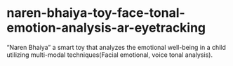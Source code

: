 # naren-bhaiya-toy-face-tonal-emotion-analysis-ar-eyetracking
 “Naren Bhaiya” a smart toy that analyzes the emotional well-being in a child utilizing multi-modal techniques(Facial emotional, voice tonal analysis).

